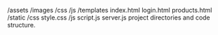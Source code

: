 /assets
  /images
  /css
  /js
/templates
  index.html
  login.html
  products.html
/static
  /css
    style.css
  /js
    script.js
server.js
project directories and code structure.
